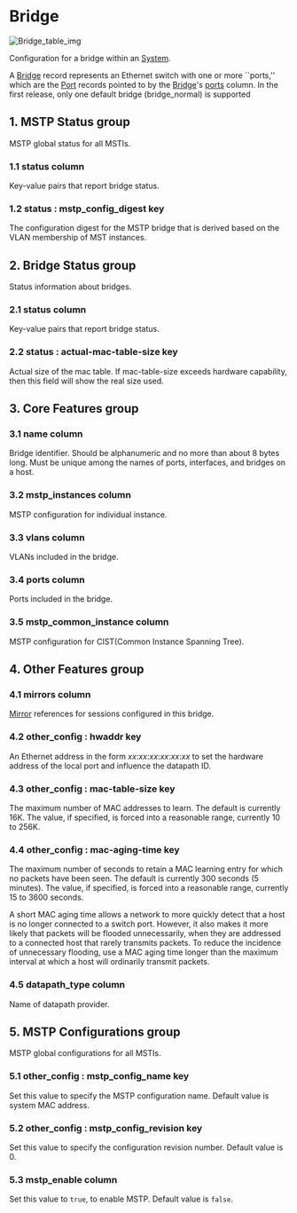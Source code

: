 # Bridge

![Bridge_table_img](http://www.plantuml.com/plantuml/img/XP5D2eCm48NtSuhWgeLw0n6jgu8MgTAjf374qFoK9AMKqhlNe0jRWirovdkJDsyowx1nTodWXiaLCugYazOEjVWYg8tG2z3uYC3MeYelK9AWJRiJd0sE6KhL5gNf0ccUrb7vZoerumIBhdbmHuOm_GQOuBtX_MWh24t4kSoFQ_rQ6xVMhvgsxWejfLRTGOs1ABBwNyMDqIPCm9n07AUpSvWNy9L9kQnuR_2JHrZhj_oQ5N0D_aGBEMHKzVwu)

Configuration for a bridge within an [System](system.html).

A [Bridge](bridge.html) record represents an Ethernet switch with one or more
``ports,'' which are the [Port](port.html) records pointed to by the
[Bridge](bridge.html)'s [ports](bridge.html#ports-column) column. In the first release, only one
default bridge (bridge_normal) is supported

## 1. MSTP Status group

MSTP global status for all MSTIs.

### 1.1 status column

Key-value pairs that report bridge status.

### 1.2 status : mstp_config_digest key

The configuration digest for the MSTP bridge that is derived based on the VLAN
membership of MST instances.

## 2. Bridge Status group

Status information about bridges.

### 2.1 status column

Key-value pairs that report bridge status.

### 2.2 status : actual-mac-table-size key

Actual size of the mac table. If mac-table-size exceeds hardware capability,
then this field will show the real size used.

## 3. Core Features group

### 3.1 name column

Bridge identifier.  Should be alphanumeric and no more than about 8 bytes long.
Must be unique among the names of ports, interfaces, and bridges on a host.

### 3.2 mstp_instances column

MSTP configuration for individual instance.

### 3.3 vlans column

VLANs included in the bridge.

### 3.4 ports column

Ports included in the bridge.

### 3.5 mstp_common_instance column

MSTP configuration for CIST(Common Instance Spanning Tree).

## 4. Other Features group

### 4.1 mirrors column

[Mirror](mirror.html) references for sessions configured in this bridge.

### 4.2 other_config : hwaddr key

An Ethernet address in the form _xx_:_xx_:_xx_:_xx_:_xx_:_xx_ to set the
hardware address of the local port and influence the datapath ID.

### 4.3 other_config : mac-table-size key

The maximum number of MAC addresses to learn.  The default is currently 16K.
The value, if specified, is forced into a reasonable range, currently 10 to
256K.

### 4.4 other_config : mac-aging-time key

The maximum number of seconds to retain a MAC learning entry for which no
packets have been seen.  The default is currently 300 seconds (5 minutes).  The
value, if specified, is forced into a reasonable range, currently 15 to 3600
seconds.

A short MAC aging time allows a network to more quickly detect that a host is no
longer connected to a switch port.  However, it also makes it more likely that
packets will be flooded unnecessarily, when they are addressed to a connected
host that rarely transmits packets.  To reduce the incidence of unnecessary
flooding, use a MAC aging time longer than the maximum interval at which a host
will ordinarily transmit packets.

### 4.5 datapath_type column

Name of datapath provider.

## 5. MSTP Configurations group

MSTP global configurations for all MSTIs.

### 5.1 other_config : mstp_config_name key

Set this value to specify the MSTP configuration name. Default value is system
MAC address.

### 5.2 other_config : mstp_config_revision key

Set this value to specify the configuration revision number. Default value is 0.

### 5.3 mstp_enable column

Set this value to `true`, to enable MSTP. Default value is `false`.

